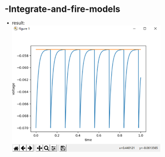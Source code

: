 # -Integrate-and-fire-models
* result:  
 ![](https://github.com/lslynf/-Integrate-and-fire-models/blob/master/result/result.png)

